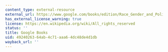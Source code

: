 ```yaml
---
content_type: external-resource
external_url: https://www.google.com/books/edition/Race_Gender_and_Political_Representation/JVEAEAAAQBAJ?hl=en&gbpv=1
has_external_license_warning: true
license: https://en.wikipedia.org/wiki/All_rights_reserved
status: ''
title: Google Books
uid: 49240263-64ab-4c71-aaa6-4dc48de4d1db
wayback_url: ''
---
```

